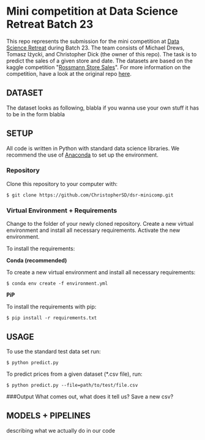 # Mini competition at Data Science Retreat Batch 23

This repo represents the submission for the mini competition at [Data Science Retreat](#https://www.datascienceretreat.com/)
during Batch 23. The team consists of Michael Drews, Tomasz Iżycki, and Christopher Dick (the owner of this repo). The 
task is to predict the sales of a given store and date. The datasets are based on the kaggle competition 
"[Rossmann Store Sales](#https://www.kaggle.com/c/rossmann-store-sales)". For more information on the competition, 
have a look at the original repo [here](#https://github.com/ADGEfficiency/minicomp-rossman).

## DATASET
The dataset looks as following, blabla
if you wanna use your own stuff it has to be in the form blabla

## SETUP
All code is written in Python with standard data science libraries. We recommend the use of 
[Anaconda](#https://www.anaconda.com/) to set up the environment.

### Repository
 Clone this repository to your computer with:
 ```shell script
$ git clone https://github.com/ChristopherSD/dsr-minicomp.git
```
 
### Virtual Environment + Requirements
Change to the folder of your newly cloned repository. Create a new virtual environment
and install all necessary requirements. Activate the new environment.

To install the requirements:

**Conda (recommended)**

To create a new virtual environment and install all necessary requirements:
````shell script
$ conda env create -f environment.yml
````

**PiP**

To install the requirements with pip:
```shell script
$ pip install -r requirements.txt
```

## USAGE
To use the standard test data set run:
```shell script
$ python predict.py
```

To predict prices from a given dataset (*.csv file), run:
```shell script
$ python predict.py --file=path/to/test/file.csv
```

###Output
What comes out, what does it tell us?
Save a new csv?

## MODELS + PIPELINES
describing what we actually do in our code
